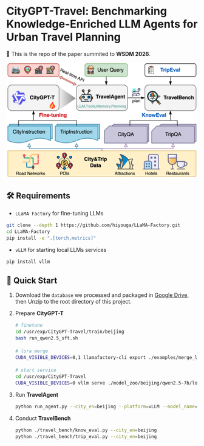 # CityGPT-Travel: Benchmarking Knowledge-Enriched LLM Agents for Urban Travel Planning

:triangular_flag_on_post: This is the repo of the paper summited to **WSDM 2026**.

<p align="center">
  <img src="./fig/overview.png" width="600">
</p>

## 🛠️ Requirements

- `LLaMA Factory` for fine-tuning LLMs
```bash
git clone --depth 1 https://github.com/hiyouga/LLaMA-Factory.git
cd LLaMA-Factory
pip install -e ".[torch,metrics]"
```

- `vLLM` for starting local LLMs services 
```bash
pip install vllm
```

## 📜 Quick Start

1. Download the `database`  we processed and packaged in [Google Drive](https://drive.google.com/file/d/1D8B5fyOd9QQZAjhF8IoAbZsZp7VRIlgC/view?usp=drive_link), then Unzip to the root directory of this project.

2. Prepare **CityGPT-T**
   ```bash
   # finetune 
   cd /usr/exp/CityGPT-Travel/train/beijing
   bash run_qwen2.5_sft.sh
   
   # lora merge
   CUDA_VISIBLE_DEVICES=0,1 llamafactory-cli export ./examples/merge_lora/qwen2.5_lora_sft.yaml
   
   # start service
   cd /usr/exp/CityGPT-Travel
   CUDA_VISIBLE_DEVICES=0 vllm serve ./model_zoo/beijing/qwen2.5-7b/lora_merged --port 23199 --dtype auto --api-key sk-token-2025 --enable-auto-tool-choice --tool-call-parser hermes
   ```

3. Run **TravelAgent**
   ```bash
   python run_agent.py --city_en=beijing --platform=vLLM --model_name=citygpt-t-beijing
   ```

4. Conduct **TravelBench**
   ```bash
   python ./travel_bench/know_eval.py --city_en=beijing
   python ./travel_bench/trip_eval.py --city_en=beijing
   ```
